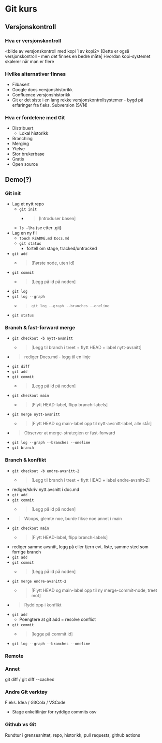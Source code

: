# Git kurs

## Versjonskontroll
### Hva er versjonskontroll
<bilde av versjonskontroll med kopi 1 av kopi2>
[Dette er også versjonskontroll - men det finnes en bedre måte]
Hvordan kopi-systemet skalerer når man er flere

### Hvilke alternativer finnes
* Filbasert
* Google docs versjonshistorikk
* Confluence versjonshistorikk
* Git er det siste i en lang rekke versjonskontrollsystemer - bygd på erfaringer fra f.eks. Subversion (SVN)

### Hva er fordelene med Git
* Distribuert
  * Lokal historikk
* Branching
* Merging
* Ytelse
* Stor brukerbase
* Gratis
* Open source

## Demo(?)

### Git init
* Lag et nytt repo
  * `git init`
    * > [Introduser basen]
  * `ls -lha` (se etter .git)
* Lag en ny fil
  * `touch README.md Docs.md`
  * `git status`
    * fortell om stage, tracked/untracked
* `git add`
  * > [Første node, uten id]
* `git commit`
  * > [Legg på id på noden]
* `git log`
* `git log --graph`
  * > `git log --graph --branches --oneline`
* `git status`

### Branch & fast-forward merge
* `git checkout -b nytt-avsnitt`
  * > [Legg til branch i treet + flytt HEAD + label nytt-avsnitt]
* > rediger Docs.md - legg til en linje
* `git diff`
* `git add`
* `git commit`
  * > [Legg på id på noden]
* `git checkout main`
  * > [Flytt HEAD-label, flipp branch-labels]
* `git merge nytt-avsnitt`
  * > [Flytt HEAD og main-label opp til nytt-avsnitt-label, alle står]
* > Observer at merge-strategien er fast-forward
* `git log --graph --branches --oneline`
* `git branch`

### Branch & konflikt
* `git checkout -b endre-avsnitt-2`
  * > [Legg til branch i treet + flytt HEAD + label endre-avsnitt-2]
* rediger/skriv nytt avsnitt i doc.md
* `git add`
* `git commit`
  * > [Legg på id på noden]
* > Woops, glemte noe, burde fikse noe annet i main
* `git checkout main`
  * > [Flytt HEAD-label, flipp branch-labels]
* rediger samme avsnitt, legg på eller fjern evt. liste, samme sted som forrige branch
* `git add`
* `git commit`
  * > [Legg på id på noden]
* `git merge endre-avsnitt-2`
  * > [Flytt HEAD og main-label opp til ny merge-commit-node, treet mot]
* > Rydd opp i konflikt
* `git add`
    * Poengtere at git add = resolve conflict
* `git commit`
  * > [legge på commit id]
* `git log --graph --branches --oneline`


### Remote


### Annet
git diff / git diff --cached


### Andre Git verktøy
F.eks. Idea / GitCola / VSCode
- Stage enkeltlinjer for ryddige commits osv

### Github vs Git
Rundtur i grensesnittet, repo, historikk, pull requests, github actions
